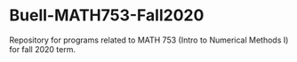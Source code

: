 # Buell-MATH753-Fall2020
Repository for programs related to MATH 753 (Intro to Numerical Methods I) for fall 2020 term.
